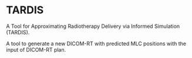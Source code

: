 # TARDIS

A Tool for Approximating Radiotherapy Delivery via Informed Simulation (TARDIS).

A tool to generate a new DICOM-RT with predicted MLC positions with the input of DICOM-RT plan.
